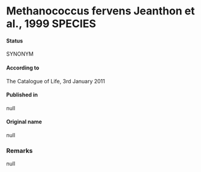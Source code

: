 # Methanococcus fervens Jeanthon et al., 1999 SPECIES

#### Status
SYNONYM

#### According to
The Catalogue of Life, 3rd January 2011

#### Published in
null

#### Original name
null

### Remarks
null
